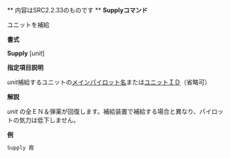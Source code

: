 ** 内容はSRC2.2.33のものです **
**Supplyコマンド**

ユニットを補給

**書式**

**Supply** [*unit*]

**指定項目説明**

*unit*補給するユニットの[メインパイロット名](メインパイロット名.md)または[ユニットＩＤ](ユニットＩＤ.md)（省略可）

**解説**

*unit* の全ＥＮ＆弾薬が回復します。補給装置で補給する場合と異なり、パイロットの気力は低下しません。

**例**
```sh
Supply 霞
```

